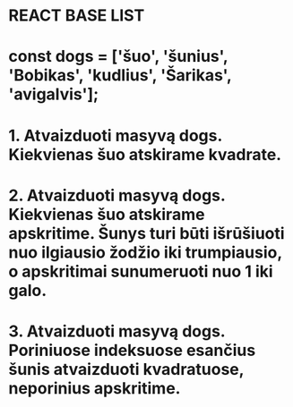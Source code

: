 # REACT BASE LIST

# const dogs = ['šuo', 'šunius', 'Bobikas', 'kudlius', 'Šarikas', 'avigalvis'];


# 1. Atvaizduoti masyvą dogs. Kiekvienas šuo atskirame kvadrate.

# 2. Atvaizduoti masyvą dogs. Kiekvienas šuo atskirame apskritime. Šunys turi būti išrūšiuoti nuo ilgiausio žodžio iki trumpiausio, o apskritimai sunumeruoti nuo 1 iki galo.

# 3. Atvaizduoti masyvą dogs. Poriniuose indeksuose esančius šunis atvaizduoti kvadratuose, neporinius apskritime.

